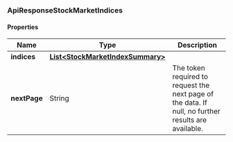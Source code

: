 
[//]: # (CLASS:ApiResponseStockMarketIndices)

[//]: # (KIND:object)

### ApiResponseStockMarketIndices

#### Properties

[//]: # (START_DEFINITION)

Name | Type | Description
------------ | ------------- | -------------
**indices** | [**List&lt;StockMarketIndexSummary&gt;**](StockMarketIndexSummary.md) |  &nbsp;
**nextPage** | String | The token required to request the next page of the data. If null, no further results are available. &nbsp;

[//]: # (END_DEFINITION)


[//]: # (CONTAINED_CLASS:StockMarketIndexSummary)






